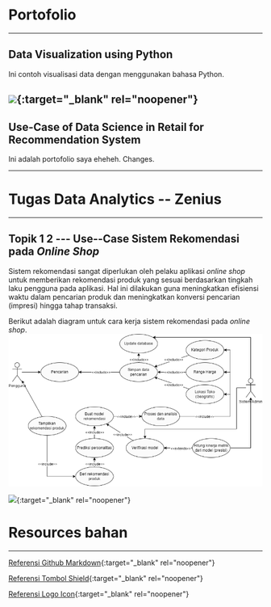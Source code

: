 # Portofolio
---
## Data Visualization using Python
Ini contoh visualisasi data dengan menggunakan bahasa Python.

[![](https://img.shields.io/badge/Google_Colab-Run_on_Google_Colab-orange?logo=googlecolab&style=flat-square)](https://colab.research.google.com/drive/1tg87SZHDmgXRq0SZreiLZ3t13XWmBWBr#scrollTo=0S155rWmI1JA&line=4&uniqifier=1){:target="_blank" rel="noopener"}
---
## Use-Case of Data Science in Retail for Recommendation System
Ini adalah portofolio saya eheheh.
Changes.

---
# Tugas Data Analytics -- Zenius
---

## Topik 1 2 --- Use--Case Sistem Rekomendasi pada *Online Shop*
Sistem rekomendasi sangat diperlukan oleh pelaku aplikasi *online shop* untuk memberikan rekomendasi produk yang sesuai berdasarkan tingkah laku pengguna pada aplikasi. Hal ini dilakukan guna meningkatkan efisiensi waktu dalam pencarian produk dan meningkatkan konversi pencarian (impresi) hingga tahap transaksi.

Berikut adalah diagram untuk cara kerja sistem rekomendasi pada *online shop*.
![](./assets/img/usecase%20sistem%20rekomendasi.png)


[![](https://img.shields.io/badge/View_PDF-Download-red?logo=adobeacrobatreader&style=flat-square)](./assignments/pdf/Topik%201%202%20-%20Steven%20Soewignjo.pdf){:target="_blank" rel="noopener"}

# Resources bahan
---
[Referensi Github Markdown](https://github.com/adam-p/markdown-here/wiki/Markdown-Cheatsheet){:target="_blank" rel="noopener"}

[Referensi Tombol Shield](https://shields.io/#your-badge){:target="_blank" rel="noopener"}

[Referensi Logo Icon](https://simpleicons.org/){:target="_blank" rel="noopener"}
